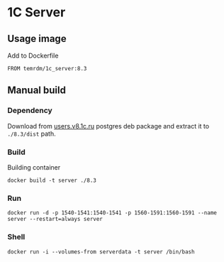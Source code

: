 # 1C Server

## Usage image

Add to Dockerfile

    FROM temrdm/1c_server:8.3

## Manual build

### Dependency

Download from [users.v8.1c.ru](https://users.v8.1c.ru/distribution/project/Platform83) postgres deb package and extract it to ```./8.3/dist``` path.

### Build

Building container

    docker build -t server ./8.3

### Run

    docker run -d -p 1540-1541:1540-1541 -p 1560-1591:1560-1591 --name server --restart=always server

### Shell

    docker run -i --volumes-from serverdata -t server /bin/bash
